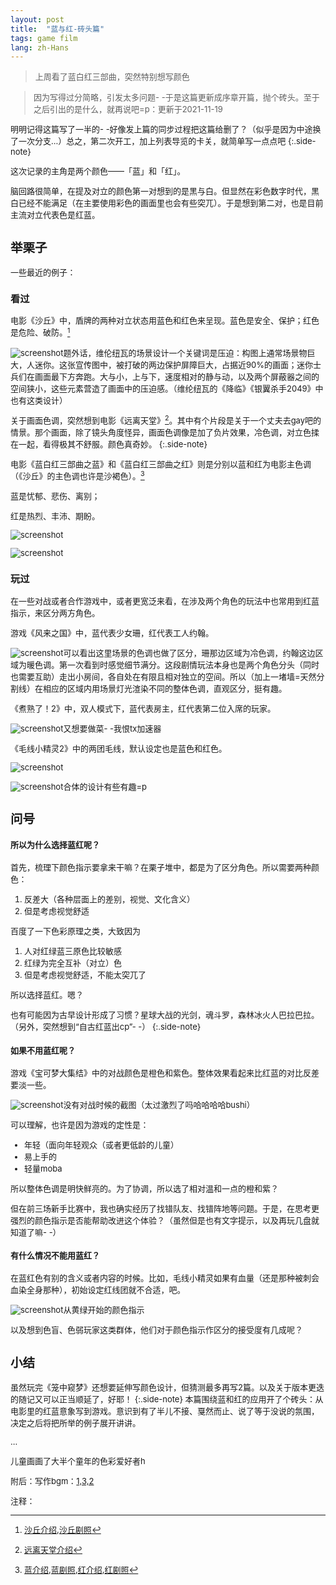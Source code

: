 ```yaml
---
layout: post
title:  "蓝与红-砖头篇"
tags: game film
lang: zh-Hans
---
```

><font size=2>上周看了蓝白红三部曲，突然特别想写颜色

><font size=2>因为写得过分简略，引发太多问题- -于是这篇更新成序章开篇，抛个砖头。至于之后引出的是什么，就再说吧=p：更新于2021-11-19

明明记得这篇写了一半的- -好像发上篇的同步过程把这篇给删了？（似乎是因为中途换了一次分支...）总之，第二次开工，加上列表导览的卡关，就简单写一点点吧
{:.side-note}

这次记录的主角是两个颜色——「蓝」和「红」。

脑回路很简单，在提及对立的颜色第一对想到的是黑与白。但显然在彩色数字时代，黑白已经不能满足（在主要使用彩色的画面里也会有些突兀）。于是想到第二对，也是目前主流对立代表色是红蓝。
## 举栗子
一些最近的例子：
### 看过
电影《沙丘》中，盾牌的两种对立状态用蓝色和红色来呈现。蓝色是安全、保护；红色是危险、破防。[^1]

![screenshot](/assets/images/posts/211114/dune.jpeg)<font size=2>题外话，维伦纽瓦的场景设计一个关键词是压迫：构图上通常场景物巨大，人迷你。这张宣传图中，被打破的两边保护屏障巨大，占据近90%的画面；迷你士兵们在画面最下方奔跑。大与小，上与下，速度相对的静与动，以及两个屏蔽器之间的空间狭小，这些元素营造了画面中的压迫感。（维纶纽瓦的《降临》《银翼杀手2049》中也有这类设计）

关于画面色调，突然想到电影《远离天堂》[^2]。其中有个片段是关于一个丈夫去gay吧的情景。那个画面，除了镜头角度怪异，画面色调像是加了负片效果，冷色调，对立色揉在一起，看得极其不舒服。颜色真奇妙。
{:.side-note}

电影《蓝白红三部曲之蓝》和《蓝白红三部曲之红》则是分别以蓝和红为电影主色调（《沙丘》的主色调也许是沙褐色）。[^3]

蓝是忧郁、悲伤、离别；

红是热烈、丰沛、期盼。

![screenshot](/assets/images/posts/211114/blue.jpeg)

![screenshot](/assets/images/posts/211114/red.jpeg)


### 玩过
在一些对战或者合作游戏中，或者更宽泛来看，在涉及两个角色的玩法中也常用到红蓝指示，来区分两方角色。

游戏《风来之国》中，蓝代表少女珊，红代表工人约翰。

![screenshot](/assets/images/posts/211114/e3.jpeg)<font size=2>可以看出这里场景的色调也做了区分，珊那边区域为冷色调，约翰这边区域为暖色调。第一次看到时感觉细节满分。这段剧情玩法本身也是两个角色分头（同时也需要互助）走出小房间，各自处在有限且相对独立的空间。所以（加上一堵墙=天然分割线）在相应的区域内用场景灯光渲染不同的整体色调，直观区分，挺有趣。

《煮熟了！2》中，双人模式下，蓝代表房主，红代表第二位入席的玩家。

![screenshot](/assets/images/posts/211114/o2.jpeg)<font size=2>又想要做菜- -我恨tx加速器

《毛线小精灵2》中的两团毛线，默认设定也是蓝色和红色。

![screenshot](/assets/images/posts/211114/u2.jpeg)

![screenshot](/assets/images/posts/211114/u1.jpeg)<font size=2>合体的设计有些有趣=p


## 问号
#### 所以为什么选择蓝红呢？

首先，梳理下颜色指示要拿来干嘛？在栗子堆中，都是为了区分角色。所以需要两种颜色：
1. 反差大（各种层面上的差别，视觉、文化含义）
2. 但是考虑视觉舒适

百度了一下色彩原理之类，大致因为
1. 人对红绿蓝三原色比较敏感
2. 红绿为完全互补（对立）色
3. 但是考虑视觉舒适，不能太突兀了

所以选择蓝红。嗯？

也有可能因为古早设计形成了习惯？星球大战的光剑，魂斗罗，森林冰火人巴拉巴拉。（另外，突然想到“自古红蓝出cp”- -）
{:.side-note}
#### 如果不用蓝红呢？

游戏《宝可梦大集结》中的对战颜色是橙色和紫色。整体效果看起来比红蓝的对比反差要淡一些。

![screenshot](/assets/images/posts/211114/poke.jpeg)<font size=2>没有对战时候的截图（太过激烈了吗哈哈哈哈bushi）

可以理解，也许是因为游戏的定性是：
- 年轻（面向年轻观众（或者更低龄的儿童）
- 易上手的
- 轻量moba

所以整体色调是明快鲜亮的。为了协调，所以选了相对温和一点的橙和紫？

但在前三场新手比赛中，我也确实经历了找错队友、找错阵地等问题。于是，在思考更强烈的颜色指示是否能帮助改进这个体验？（虽然但是也有文字提示，以及再玩几盘就知道了嘛- -）

#### 有什么情况不能用蓝红？
在蓝红色有别的含义或者内容的时候。比如，毛线小精灵如果有血量（还是那种被刺会血染全身那种），初始设定红线团就不合适，吧。

![screenshot](/assets/images/posts/211114/apex.png)<font size=2>从黄绿开始的颜色指示

以及想到色盲、色弱玩家这类群体，他们对于颜色指示作区分的接受度有几成呢？

## 小结
虽然玩完《笼中窥梦》还想要延伸写颜色设计，但猜测最多再写2篇。以及关于版本更迭的随记又可以正当顺延了，好耶！
{:.side-note}
本篇围绕蓝和红的应用开了个砖头：从电影里的红蓝意象写到游戏。意识到有了半儿不接、戛然而止、说了等于没说的氛围，决定之后将把所举的例子展开讲讲。

...

儿童画画了大半个童年的色彩爱好者h

附后：写作bgm：[1,3,2](https://www.youtube.com/watch?v=ot2__qg9Mlo)

注释：

[^1]:[沙丘介绍](https://movie.douban.com/subject/3001114/),[沙丘剧照](https://movie.douban.com/photos/photo/2697557565/)

[^2]:[远离天堂介绍](https://movie.douban.com/subject/1305986/)

[^3]:[蓝介绍](https://movie.douban.com/subject/1292048/),[蓝剧照](https://movie.douban.com/photos/photo/2507030372/),[红介绍](https://movie.douban.com/subject/1292047/),[红剧照](https://movie.douban.com/photos/photo/2504987024/)
